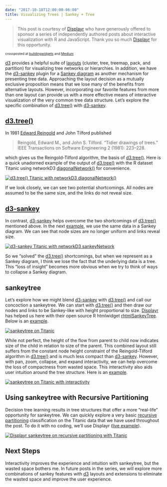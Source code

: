 ```yaml
---
date: "2017-10-18T12:00:00-06:00"
title: Visualizing Trees | Sankey + Tree
---
```


<blockquote class="blockquote-type1">This post is courtesy of <a href="http://displayr.com")>Displayr</a> who have generously offered to sponsor a series of independently authored posts about interactive visualization with R and JavaScript. Thank you so much <a href="http://displayr.com")>Displayr</a> for this opportunity.</blockquote>

<span style="font-size:0.75em;">
crossposted at <a href="https://buildingwidgets.com/blog">buildingwidgets</a> and <a href="https://medium.com/@timelyportfolio">Medium</a>
</span>

[d3](https://d3js.org) provides a helpful suite of [layouts](https://github.com/d3/d3-hierarchy#cluster) (cluster, tree, treemap, pack, and partition) for visualizing tree networks or hierarchies. In addition, we have the [d3-sankey](https://github.com/d3/d3-sankey) plugin for a [Sankey diagram](https://en.wikipedia.org/wiki/Sankey_diagram) as another mechanism for presenting tree data. Approaching the layout decision as a mutually exclusive proposition means that we lose many of the benefits from alternative layouts. However, incorporating our favorite features from more than one layout can provide us with a more effective means of interactive visualization of the very common tree data structure. Let’s explore the specific combination of [d3.tree()](https://github.com/d3/d3-hierarchy#tree) with [d3-sankey](https://github.com/d3/d3-sankey).

## [d3.tree()](https://github.com/d3/d3-hierarchy#tree)

In 1981 [Edward Reingold](http://reingold.co/) and John Tilford published

>Reingold, Edward M., and John S. Tilford. “Tidier drawings of trees.” IEEE Transactions on Software Engineering 2 (1981): 223–228.

which gives us the Reingold-Tilford algorithm, the basis of [d3.tree()](https://github.com/d3/d3-hierarchy#tree). Here is a quick unadorned example of the output of [d3.tree()](https://github.com/d3/d3-hierarchy#tree) with the R dataset Titanic using networkD3 [diagonalNetwork()](https://christophergandrud.github.io/networkD3/#radial) for convenience.

[![d3.tree() Titanic with networkD3 diagonalNetwork()](images/sankeytree_displayr_d3tree.png)](https://app.displayr.com/Dashboard?id=90646047-bce8-48cf-9a7a-24a36b04cb53)

If we look closely, we can see two potential shortcomings. All nodes are assumed to be the same size, and the links do not reveal size.

## [d3-sankey](https://github.com/d3/d3-sankey)

In contrast, [d3-sankey](https://github.com/d3/d3-sankey) helps overcome the two shortcomings of [d3.tree()](https://github.com/d3/d3-hierarchy#tree) mentioned above. In the next [example](https://app.displayr.com/Dashboard?id=2d24a2b8-7ddf-4690-8767-bcde814c59de), we use the same data in a Sankey diagram. We can see that node sizes are no longer uniform and links reveal size.

[![d3-sankey Titanic with networkD3 sankeyNetwork](images/sankeytree_displayr_sankey.png)](https://app.displayr.com/Dashboard?id=2d24a2b8-7ddf-4690-8767-bcde814c59de)

So we “solved” the [d3.tree()](https://github.com/d3/d3-hierarchy#tree) shortcomings, but when we represent as a Sankey diagram, I think we lose the fact that the underlying data is a tree. This “loss of insight” becomes more obvious when we try to think of ways to collapse a Sankey diagram.

## sankeytree

Let’s explore how we might blend [d3-sankey](https://github.com/d3/d3-sankey) with [d3.tree()](https://github.com/d3/d3-hierarchy#tree) and call our concoction a sankeytree.  We can start with [d3.tree()](https://github.com/d3/d3-hierarchy#tree) and then draw our nodes and links to be Sankey-like with height proportional to size. [Displayr](http://displayr.com) has helped us here with their open source R htmlwidget [rhtmlSankeyTree](https://github.com/Displayr/rhtmlSankeyTree). Below is an [example](https://bl.ocks.org/timelyportfolio/34296462d01cc80915d1f01431723763).

[![sankeytree on Titanic](images/sankeytree_sankeytree_titanic.png)](https://bl.ocks.org/timelyportfolio/34296462d01cc80915d1f01431723763)

While not perfect, the height of the flow from parent to child now indicates size of the child in relation to size of the parent. This combined layout still suffers from the constant node height constraint of the Reingold-Tilford algorithm in [d3.tree()](https://github.com/d3/d3-hierarchy#tree) and is much less compact than [d3-sankey](https://github.com/d3/d3-sankey). However, with pan, zoom, collapse, and expand interactivity, we can help overcome the loss of compactness from wasted space. This interactivity also aids user intuition around the tree structure. Here is an [example](https://bl.ocks.org/timelyportfolio/34296462d01cc80915d1f01431723763).

[![sankeytree on Titanic with interactivity](images/sankeytree_sankeytree_titanic.gif)](https://bl.ocks.org/timelyportfolio/34296462d01cc80915d1f01431723763)

## Using sankeytree with Recursive Partitioning

Decision tree learning results in tree structures that offer a more “real-life” opportunity for sankeytree. We can quickly explore a very basic [recursive partitioning](https://cran.r-project.org/web/packages/rpart/vignettes/longintro.pdf) classification on the Titanic data that we have used throughout the post. To do it with no coding, we’ll use Displayr ([live example](https://app.displayr.com/Dashboard?id=e0c54314-c6c9-4f7a-a7c0-a64f35df897a)).

[![Displayr sankeytree on recursive partitioning with Titanic](images/sankeytree_displayr_titanic.gif)](https://app.displayr.com/Dashboard?id=e0c54314-c6c9-4f7a-a7c0-a64f35df897a)

## Next Steps

Interactivity improves the experience and intuition with sankeytree, but the wasted space bothers me. In future posts in the series, we will explore more combinations of sankey features with [d3](https://d3js.org) layouts and extensions to eliminate the wasted space and improve the user experience.
